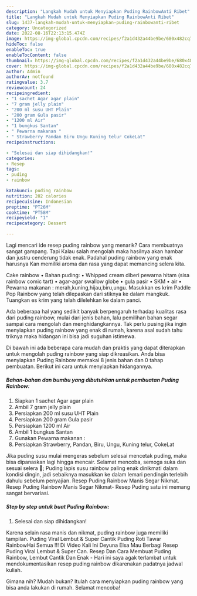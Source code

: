 ```yaml
---
description: "Langkah Mudah untuk Menyiapkan Puding RainbowAnti Ribet"
title: "Langkah Mudah untuk Menyiapkan Puding RainbowAnti Ribet"
slug: 1437-langkah-mudah-untuk-menyiapkan-puding-rainbowanti-ribet
category: Uncategorized
date: 2022-08-16T22:13:15.474Z
image: https://img-global.cpcdn.com/recipes/f2a1d432a44be9be/680x482cq70/puding-rainbow-foto-resep-utama.jpg
hideToc: false
enableToc: true
enableTocContent: false
thumbnail: https://img-global.cpcdn.com/recipes/f2a1d432a44be9be/680x482cq70/puding-rainbow-foto-resep-utama.jpg
cover: https://img-global.cpcdn.com/recipes/f2a1d432a44be9be/680x482cq70/puding-rainbow-foto-resep-utama.jpg
author: Admin
authorAv: notfound
ratingvalue: 3.7
reviewcount: 24
recipeingredient:
- "1 sachet Agar agar plain"
- "7 gram jelly plain"
- "200 ml susu UHT Plain"
- "200 gram Gula pasir"
- "1200 ml Air"
- "1 bungkus Santan"
- " Pewarna makanan "
- " Strawberry Pandan Biru Ungu Kuning telur CokeLat"
recipeinstructions:

- "Selesai dan siap dihidangkan!"
categories:
- Resep
tags:
- puding
- rainbow

katakunci: puding rainbow 
nutrition: 202 calories
recipecuisine: Indonesian
preptime: "PT26M"
cooktime: "PT58M"
recipeyield: "1"
recipecategory: Dessert

---
```



Lagi mencari ide resep puding rainbow yang menarik? Cara membuatnya sangat gampang. Tapi Kalau salah mengolah maka hasilnya akan hambar dan justru cenderung tidak enak. Padahal puding rainbow yang enak harusnya Kan memiliki aroma dan rasa yang dapat memancing selera kita.


Cake rainbow • Bahan puding: • Whipped cream diberi pewarna hitam (sisa rainbow comic tart) • agar-agar swallow globe • gula pasir • SKM • air • Pewarna makanan : merah,kuning,hijau,biru,ungu. Masukkan es krim Paddle Pop Rainbow yang telah dilepaskan dari stiknya ke dalam mangkuk. Tuangkan es krim yang telah dilelehkan ke dalam panci.

Ada beberapa hal yang sedikit banyak berpengaruh terhadap kualitas rasa dari puding rainbow, mulai dari jenis bahan, lalu pemilihan bahan segar sampai cara mengolah dan menghidangkannya. Tak perlu pusing jika ingin menyiapkan puding rainbow yang enak di rumah, karena asal sudah tahu triknya maka hidangan ini bisa jadi suguhan istimewa.


Di bawah ini ada beberapa cara mudah dan praktis yang dapat diterapkan untuk mengolah puding rainbow yang siap dikreasikan. Anda bisa menyiapkan Puding Rainbow memakai 8 jenis bahan dan 0 tahap pembuatan. Berikut ini cara untuk menyiapkan hidangannya.

<!--inarticleads1-->

##### Bahan-bahan dan bumbu yang dibutuhkan untuk pembuatan Puding Rainbow:

1. Siapkan 1 sachet Agar agar plain
1. Ambil 7 gram jelly plain
1. Persiapkan 200 ml susu UHT Plain
1. Persiapkan 200 gram Gula pasir
1. Persiapkan 1200 ml Air
1. Ambil 1 bungkus Santan
1. Gunakan  Pewarna makanan :
1. Persiapkan  Strawberry, Pandan, Biru, Ungu, Kuning telur, CokeLat


Jika puding susu mulai mengeras sebelum selesai mencetak puding, maka bisa dipanaskan lagi hingga mencair. Selamat mencoba, semoga suka dan sesuai selera 🙂; Puding lapis susu rainbow paling enak dinikmati dalam kondisi dingin, jadi sebaiknya masukkan ke dalam lemari pendingin terlebih dahulu sebelum penyajian. Resep Puding Rainbow Manis Segar Nikmat. Resep Puding Rainbow Manis Segar Nikmat- Resep Puding satu ini memang sangat bervariasi. 

<!--inarticleads2-->

##### Step by step untuk buat Puding Rainbow:


1. Selesai dan siap dihidangkan!

Karena selain rasa manis dan nikmat, puding rainbow juga memiliki tampilan. Puding Viral Lembut &amp; Super Cantik Puding Roti Tawar RainbowHai Semua !!! Di Video Kali Ini Deyuna Elsa Mau Berbagi Resep Puding Viral Lembut &amp; Super Can. Resep Dan Cara Membuat Puding Rainbow, Lembut Cantik Dan Enak - Hari ini saya agak terlambat untuk mendokumentasikan resep puding rainbow dikarenakan padatnya jadwal kuliah. 

Gimana nih? Mudah bukan? Itulah cara menyiapkan puding rainbow yang bisa anda lakukan di rumah. Selamat mencoba!

